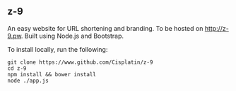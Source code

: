 ## z-9

An easy website for URL shortening and branding. To be hosted on http://z-9.pw. Built using Node.js and Bootstrap.

To install locally, run the following:

```
git clone https://www.github.com/Cisplatin/z-9
cd z-9
npm install && bower install
node ./app.js
```
